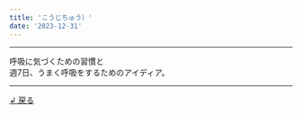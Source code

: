```yaml
---
title: 'こうじちゅう）'
date: '2023-12-31'
---
```

***
呼吸に気づくための習慣と  
週7日、うまく呼吸をするためのアイディア。   
***
[ ↲ 戻る ](/posts/2)
